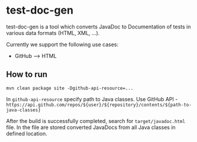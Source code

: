 # test-doc-gen
test-doc-gen is a tool which converts JavaDoc to Documentation of tests in various data formats (HTML, XML, ...).

Currently we support the following use cases:
* GitHub --> HTML

## How to run

`mvn clean package site -Dgithub-api-resource=...`

In `github-api-resource` specify path to Java classes. Use GitHub API - `https://api.github.com/repos/${user}/${repository}/contents/${path-to-java-classes}`

After the build is successfully completed, search for `target/javadoc.html` file. In the file are stored converted JavaDocs from all Java classes in defined location.

